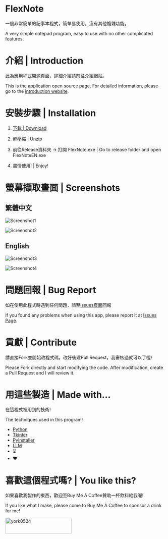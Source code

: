 # FlexNote
一個非常簡單的記事本程式，簡單易使用，沒有其他複雜功能。

A very simple notepad program, easy to use with no other complicated features. 

# 介紹 | Introduction
此為應用程式開源頁面，詳細介紹請前往[介紹網站](https://york9675.github.io/flexnote/)。

This is the application open source page. For detailed information, please go to the [introduction website](https://york9675.github.io/flexnote/).

# 安裝步驟 | Installation

1. [下載 | Download](https://github.com/york9675/flexnote-app/releases/latest)

2. 解壓縮 | Unzip

3. 前往Release資料夾 -> 打開 FlexNote.exe | Go to release folder and open FlexNoteEN.exe

4. 盡情使用! | Enjoy!

# 螢幕擷取畫面 | Screenshots

## 繁體中文
![Screenshot1](https://york9675.github.io/flexnote/screenshot.png)

![Screenshot2](https://york9675.github.io/flexnote/feature1.png)

## English
![Screenshot3](https://york9675.github.io/flexnote/screenshot_en.png)

![Screenshot4](https://york9675.github.io/flexnote/feature1_en.png)

# 問題回報 | Bug Report
如在使用此程式時遇到任何問題，請至[issues頁面](https://github.com/york9675/flexnote-app/issues)回報

If you found any problems when using this app, please report it at [Issues Page](https://github.com/york9675/flexnote-app/issues).

# 貢獻 | Contribute
請直接Fork並開始改程式碼，改好後建Pull Request，我審核過就可以了喔!

Please Fork directly and start modifying the code. After modification, create a Pull Request and I will review it.

# 用這些製造 | Made with...
在這程式裡用到的技術!

The techniques used in this program!

*   [Python](https://www.python.org/)
*   [Tkinter](https://docs.python.org/3/library/tkinter.html)
*   [PyInstaller](https://pyinstaller.org/)
*   [LLM](https://chat.openai.com/)
*   ⌛
*   ❤️

# 喜歡這個程式嗎? | You like this?
如果喜歡我製作的東西，歡迎至Buy Me A Coffee贊助一杯飲料給我喔!

If you like what I make, please come to Buy Me A Coffee to sponsor a drink for me!

<p><a href="https://www.buymeacoffee.com/york0524"><img align="left" src="https://cdn.buymeacoffee.com/buttons/v2/default-yellow.png" height="50" width="210" alt="york0524"></a></p>
